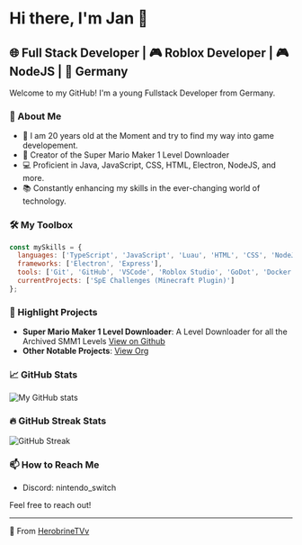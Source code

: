 # Hi there, I'm Jan 👋

## 🌐 Full Stack Developer | 🎮 Roblox Developer | 🎮 NodeJS | 📍 Germany

Welcome to my GitHub! I'm a young Fullstack Developer from Germany.

### 🚀 About Me
- 🌱 I am 20 years old at the Moment and try to find my way into game developement.
- 👾 Creator of the Super Mario Maker 1 Level Downloader
- 💻 Proficient in Java, JavaScript, CSS, HTML, Electron, NodeJS, and more.
- 📚 Constantly enhancing my skills in the ever-changing world of technology.

### 🛠️ My Toolbox
```javascript
const mySkills = {
  languages: ['TypeScript', 'JavaScript', 'Luau', 'HTML', 'CSS', 'NodeJS', 'GML', 'GoDot', 'C#', 'Python', 'Java'],
  frameworks: ['Electron', 'Express'],
  tools: ['Git', 'GitHub', 'VSCode', 'Roblox Studio', 'GoDot', 'Docker'],
  currentProjects: ['SpE Challenges (Minecraft Plugin)']
};
```

### 🌟 Highlight Projects
- **Super Mario Maker 1 Level Downloader**: A Level Downloader for all the Archived SMM1 Levels [View on Github](https://github.com/HerobrineTV/SMM1-Level-Downloader)
- **Other Notable Projects**: [View Org](https://github.com/HerobrineTV)

### 📈 GitHub Stats
![My GitHub stats](https://github-readme-stats.vercel.app/api?username=HerobrineTV&show_icons=true&theme=radical)

### 🔥 GitHub Streak Stats
![GitHub Streak](https://github-readme-streak-stats.herokuapp.com/?user=HerorbrineTV)

### 📫 How to Reach Me
- Discord: nintendo_switch

Feel free to reach out!

---

🌟 From [HerobrineTVv](https://github.com/HerobrineTV)
